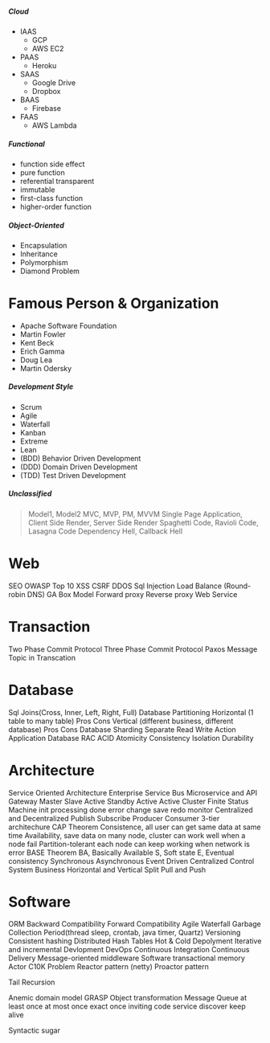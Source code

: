 ##### Cloud
* IAAS
  * GCP
  * AWS EC2
* PAAS
  * Heroku
* SAAS
  * Google Drive
  * Dropbox
* BAAS
  * Firebase
* FAAS
  * AWS Lambda

##### Functional
* function side effect
* pure function
* referential transparent
* immutable
* first-class function
* higher-order function

##### Object-Oriented
* Encapsulation
* Inheritance
* Polymorphism
* Diamond Problem

# Famous Person & Organization
* Apache Software Foundation
* Martin Fowler
* Kent Beck
* Erich Gamma
* Doug Lea
* Martin Odersky

##### Development Style
* Scrum
* Agile
* Waterfall
* Kanban
* Extreme
* Lean
* (BDD) Behavior Driven Development
* (DDD) Domain Driven Development
* (TDD) Test Driven Development 

##### Unclassified
> Model1, Model2
> MVC, MVP, PM, MVVM
> Single Page Application, Client Side Render, Server Side Render
> Spaghetti Code, Ravioli Code, Lasagna Code
> Dependency Hell, Callback Hell

# Web
SEO
OWASP Top 10
XSS
CSRF
DDOS
Sql Injection
Load Balance (Round-robin DNS)
GA
Box Model
Forward proxy
Reverse proxy
Web Service

# Transaction
Two Phase Commit Protocol
Three Phase Commit Protocol
Paxos
Message Topic in Transcation

# Database
Sql Joins(Cross, Inner, Left, Right, Full)
Database Partitioning
	Horizontal (1 table to many table)
		Pros
		Cons
	Vertical (different business, different database)
		Pros
		Cons
Database Sharding
Separate Read Write Action
	Application
	Database
RAC
ACID
    Atomicity
    Consistency
    Isolation
    Durability

# Architecture
Service Oriented Architecture
Enterprise Service Bus
Microservice and API Gateway
Master Slave
Active Standby
Active Active
Cluster
Finite Status Machine
    init
    processing
    done
    error
    change
    save
    redo
    monitor
Centralized and Decentralized
Publish Subscribe
Producer Consumer
3-tier architechure
CAP Theorem
    Consistence, all user can get same data at same time
    Availability, save data on many node, cluster can work well when a node fail
    Partition-tolerant each node can keep working when network is error
BASE Theorem
    BA,  Basically Available
    S, Soft state
    E, Eventual consistency
Synchronous
Asynchronous
Event Driven
Centralized Control System
Business Horizontal and Vertical Split
Pull and Push



# Software
ORM
Backward Compatibility
Forward Compatibility
Agile
Waterfall
Garbage Collection
Period(thread sleep, crontab, java timer, Quartz)
Versioning
Consistent hashing
Distributed Hash Tables
Hot & Cold Depolyment
Iterative and incremental Devlopment
DevOps
Continuous Integration
Continuous Delivery
Message-oriented middleware
Software transactional memory
Actor
C10K Problem
Reactor pattern (netty)
Proactor pattern

Tail Recursion

Anemic domain model
GRASP
Object transformation
Message Queue
    at least once
    at most once
    exact once
inviting code
service discover
keep alive

Syntactic sugar